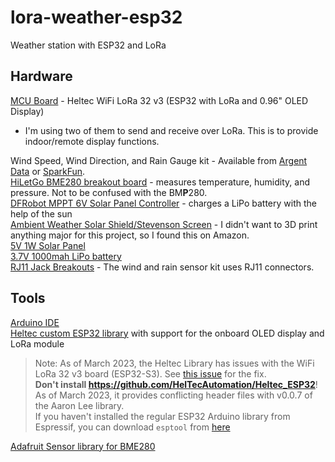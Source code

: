 # lora-weather-esp32
Weather station with ESP32 and LoRa

## Hardware
[MCU Board][mcu] - Heltec WiFi LoRa 32 v3 (ESP32 with LoRa and 0.96" OLED Display)  
* I'm using two of them to send and receive over LoRa. This is to provide indoor/remote display functions.  

Wind Speed, Wind Direction, and Rain Gauge kit - Available from [Argent Data][argent data kit] or [SparkFun][sparkfun kit].  
[HiLetGo BME280 breakout board][bme280 board] - measures temperature, humidity, and pressure. Not to be confused with the BM**P**280.  
[DFRobot MPPT 6V Solar Panel Controller][dfrobot board] - charges a LiPo battery with the help of the sun  
[Ambient Weather Solar Shield/Stevenson Screen][atmo sensor housing] - I didn't want to 3D print anything major for this project, so I found this on Amazon.  
[5V 1W Solar Panel][solar panel]  
[3.7V 1000mah LiPo battery][lipo battery]  
[RJ11 Jack Breakouts][rj11 jacks] - The wind and rain sensor kit uses RJ11 connectors.

[mcu]: https://heltec.org/project/wifi-lora-32-v3/
[sparkfun kit]: https://www.sparkfun.com/products/15901
[argent data kit]: https://www.argentdata.com/catalog/product_info.php?products_id=145
[bme280 board]: https://www.amazon.com/gp/product/B01N47LZ4P/
[dfrobot board]: https://www.amazon.com/gp/product/B07MML4YJV/
[atmo sensor housing]: https://www.amazon.com/gp/product/B09T4QDBN3/
[solar panel]: https://www.amazon.com/gp/product/B081YV4ZWD/
[lipo battery]: https://www.amazon.com/dp/B07CXNQ3ZR/
[rj11 jacks]: https://www.amazon.com/dp/B09HTRKRSH

## Tools
[Arduino IDE][arduino]  
[Heltec custom ESP32 library][heltec library] with support for the onboard OLED display and LoRa module  
> Note: As of March 2023, the Heltec Library has issues with the WiFi LoRa 32 v3 board (ESP32-S3). See [this issue][heltec library fix] for the fix.  
> **Don't install https://github.com/HelTecAutomation/Heltec_ESP32**! As of March 2023, it provides conflicting header files with v0.0.7 of the Aaron Lee library.  
> If you haven't installed the regular ESP32 Arduino library from Espressif, you can download `esptool` from [here][esptool git]  

[Adafruit Sensor library for BME280][adafruit bme280 library]

[arduino]: https://www.arduino.cc/en/software
[heltec library]: https://docs.heltec.org/en/node/esp32/quick_start.html
[heltec library fix]: https://github.com/Heltec-Aaron-Lee/WiFi_Kit_series/issues/159
[esptool git]: https://github.com/espressif/esptool/releases/latest
[adafruit bme280 library]: https://learn.adafruit.com/adafruit-bme280-humidity-barometric-pressure-temperature-sensor-breakout/arduino-test

